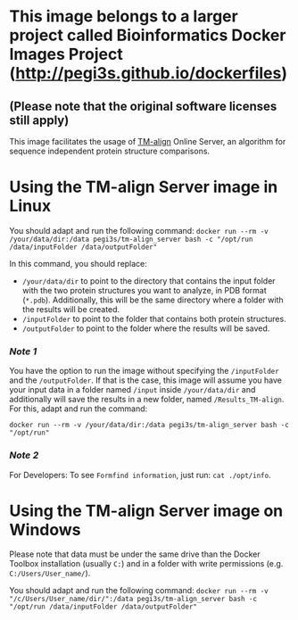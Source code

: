 # This image belongs to a larger project called Bioinformatics Docker Images Project (http://pegi3s.github.io/dockerfiles)
## (Please note that the original software licenses still apply)

This image facilitates the usage of [TM-align](https://zhanglab.ccmb.med.umich.edu/TM-align/) Online Server, an algorithm for sequence independent protein structure comparisons.

# Using the TM-align Server image in Linux

You should adapt and run the following command: 
`docker run --rm -v /your/data/dir:/data pegi3s/tm-align_server bash -c "/opt/run /data/inputFolder /data/outputFolder"`

In this command, you should replace:
- `/your/data/dir` to point to the directory that contains the input folder with the two protein structures you want to analyze, in PDB format (`*.pdb`). Additionally, this will be the same directory where a folder with the results will be created.
- `/inputFolder` to point to the folder that contains both protein structures.
- `/outputFolder` to point to the folder where the results will be saved.

### *Note 1*

You have the option to run the image without specifying the `/inputFolder` and the `/outputFolder`. If that is the case, this image will assume you have your input data in a folder named `/input` inside `/your/data/dir` and additionally will save the results in a new folder, named `/Results_TM-align`. For this, adapt and run the command:

`docker run --rm -v /your/data/dir:/data pegi3s/tm-align_server bash -c "/opt/run"`


### *Note 2*

For Developers: To see `Formfind information`, just run: `cat ./opt/info`.

# Using the TM-align Server image on Windows

Please note that data must be under the same drive than the Docker Toolbox installation (usually `C:`) and in a folder with write permissions (e.g. `C:/Users/User_name/`).

You should adapt and run the following command:
`docker run --rm -v "/c/Users/User_name/dir/":/data pegi3s/tm-align_server bash -c "/opt/run /data/inputFolder /data/outputFolder"`